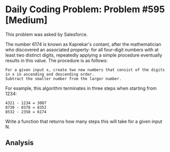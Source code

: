 # Daily Coding Problem: Problem #595 [Medium] 

This problem was asked by Salesforce.

The number 6174 is known as Kaprekar's contant, after the mathematician who
discovered an associated property: for all four-digit numbers with at least two
distinct digits, repeatedly applying a simple procedure eventually results in
this value. The procedure is as follows:

    For a given input x, create two new numbers that consist of the digits in x in ascending and descending order.
    Subtract the smaller number from the larger number.

For example, this algorithm terminates in three steps when starting from 1234:

    4321 - 1234 = 3087
    8730 - 0378 = 8352
    8532 - 2358 = 6174

Write a function that returns how many steps this will take for a given input N.

## Analysis

